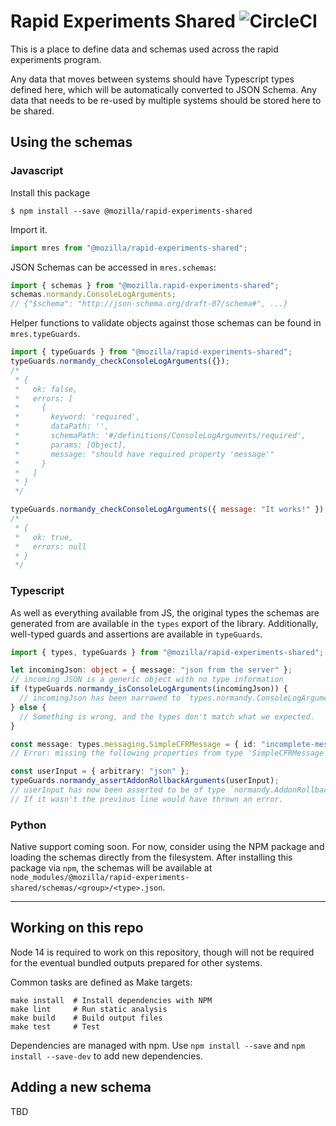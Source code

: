 # Rapid Experiments Shared ![CircleCI](https://img.shields.io/circleci/build/github/mozilla/rapid-experiments-shared)

This is a place to define data and schemas used across the rapid experiments program.

Any data that moves between systems should have Typescript types defined here, which will be
automatically converted to JSON Schema. Any data that needs to be re-used by multiple systems should
be stored here to be shared.

## Using the schemas

### Javascript

Install this package

```shell
$ npm install --save @mozilla/rapid-experiments-shared
```

Import it.

```js
import mres from "@mozilla/rapid-experiments-shared";
```

JSON Schemas can be accessed in `mres.schemas`:

```js
import { schemas } from "@mozilla.rapid-experiments-shared";
schemas.normandy.ConsoleLogArguments;
// {"$schema": "http://json-schema.org/draft-07/schema#", ...}
```

Helper functions to validate objects against those schemas can be found in `mres.typeGuards`.

```js
import { typeGuards } from "@mozilla/rapid-experiments-shared";
typeGuards.normandy_checkConsoleLogArguments({});
/*
 * {
 *   ok: false,
 *   errors: [
 *     {
 *       keyword: 'required',
 *       dataPath: '',
 *       schemaPath: '#/definitions/ConsoleLogArguments/required',
 *       params: [Object],
 *       message: "should have required property 'message'"
 *     }
 *   ]
 * }
 */

typeGuards.normandy_checkConsoleLogArguments({ message: "It works!" });
/*
 * {
 *   ok: true,
 *   errors: null
 * }
 */
```

### Typescript

As well as everything available from JS, the original types the schemas are generated from are
available in the `types` export of the library. Additionally, well-typed guards and assertions are
available in `typeGuards`.

```typescript
import { types, typeGuards } from "@mozilla/rapid-experiments-shared";

let incomingJson: object = { message: "json from the server" };
// incoming JSON is a generic object with no type information
if (typeGuards.normandy_isConsoleLogArguments(incomingJson)) {
  // incomingJson has been narrowed to `types.normandy.ConsoleLogArguments
} else {
  // Something is wrong, and the types don't match what we expected.
}

const message: types.messaging.SimpleCFRMessage = { id: "incomplete-message" };
// Error: missing the following properties from type 'SimpleCFRMessage': template, trigger, content

const userInput = { arbitrary: "json" };
typeGuards.normandy_assertAddonRollbackArguments(userInput);
// userInput has now been asserted to be of type `normandy.AddonRollbackArguments`.
// If it wasn't the previous line would have thrown an error.
```

### Python

Native support coming soon. For now, consider using the NPM package and loading the schemas directly
from the filesystem. After installing this package via `npm`, the schemas will be available at
`node_modules/@mozilla/rapid-experiments-shared/schemas/<group>/<type>.json`.

---

## Working on this repo

Node 14 is required to work on this repository, though will not be required for the eventual bundled
outputs prepared for other systems.

Common tasks are defined as Make targets:

```shell
make install  # Install dependencies with NPM
make lint     # Run static analysis
make build    # Build output files
make test     # Test
```

Dependencies are managed with npm. Use `npm install --save` and `npm install --save-dev` to add new
dependencies.

## Adding a new schema

TBD
